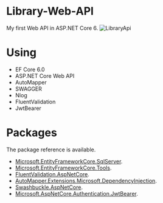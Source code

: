 # Library-Web-API
My first Web API in ASP.NET Core 6.
![LibraryApi](https://github.com/BSzczerba/Library-Web-API/assets/129983724/ef9a8f87-d415-443d-b5a4-49a1e002b27b)
# Using
* EF Core 6.0
* ASP.NET Core Web API
* AutoMapper 
* SWAGGER
* Nlog
* FluentValidation
* JwtBearer
# Packages
The package reference is available.
* [Microsoft.EntityFrameworkCore.SqlServer](https://www.nuget.org/packages/Microsoft.EntityFrameworkCore.SqlServer/).
* [Microsoft.EntityFrameworkCore.Tools](https://www.nuget.org/packages/Microsoft.EntityFrameworkCore.Tools/8.0.0-preview.7.23375.4). 
* [FluentValidation.AspNetCore](https://www.nuget.org/packages/FluentValidation.AspNetCore).
* [AutoMapper.Extensions.Microsoft.DependencyInjection](AutoMapper.Extensions.Microsoft.DependencyInjection).
* [Swashbuckle.AspNetCore](https://www.nuget.org/packages/Swashbuckle.AspNetCore).
* [Microsoft.AspNetCore.Authentication.JwtBearer](https://www.nuget.org/packages/Microsoft.AspNetCore.Authentication.JwtBearer/8.0.0-preview.7.23375.9).
